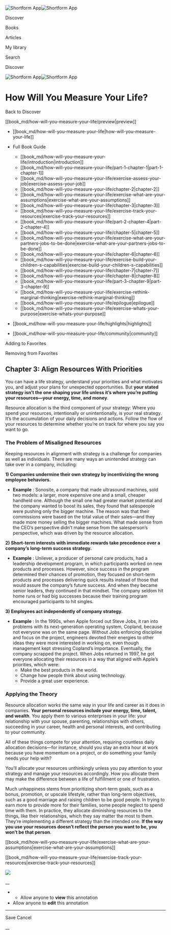 ![Shortform App](/img/logo.36a2399e.svg)![Shortform App](/img/logo-dark.70c1b072.svg)

Discover

Books

Articles

My library

Search

Discover

![Shortform App](/img/logo.36a2399e.svg)![Shortform App](/img/logo-dark.70c1b072.svg)

# How Will You Measure Your Life?

Back to Discover

[[book_md/how-will-you-measure-your-life/preview|preview]]

  * [[book_md/how-will-you-measure-your-life|how-will-you-measure-your-life]]
  * Full Book Guide

    * [[book_md/how-will-you-measure-your-life/introduction|introduction]]
    * [[book_md/how-will-you-measure-your-life/part-1-chapter-1|part-1-chapter-1]]
    * [[book_md/how-will-you-measure-your-life/exercise-assess-your-job|exercise-assess-your-job]]
    * [[book_md/how-will-you-measure-your-life/chapter-2|chapter-2]]
    * [[book_md/how-will-you-measure-your-life/exercise-what-are-your-assumptions|exercise-what-are-your-assumptions]]
    * [[book_md/how-will-you-measure-your-life/chapter-3|chapter-3]]
    * [[book_md/how-will-you-measure-your-life/exercise-track-your-resources|exercise-track-your-resources]]
    * [[book_md/how-will-you-measure-your-life/part-2-chapter-4|part-2-chapter-4]]
    * [[book_md/how-will-you-measure-your-life/chapter-5|chapter-5]]
    * [[book_md/how-will-you-measure-your-life/exercise-what-are-your-partners-jobs-to-be-done|exercise-what-are-your-partners-jobs-to-be-done]]
    * [[book_md/how-will-you-measure-your-life/chapter-6|chapter-6]]
    * [[book_md/how-will-you-measure-your-life/exercise-build-your-children-s-capabilities|exercise-build-your-children-s-capabilities]]
    * [[book_md/how-will-you-measure-your-life/chapter-7|chapter-7]]
    * [[book_md/how-will-you-measure-your-life/chapter-8|chapter-8]]
    * [[book_md/how-will-you-measure-your-life/part-3-chapter-9|part-3-chapter-9]]
    * [[book_md/how-will-you-measure-your-life/exercise-rethink-marginal-thinking|exercise-rethink-marginal-thinking]]
    * [[book_md/how-will-you-measure-your-life/epilogue|epilogue]]
    * [[book_md/how-will-you-measure-your-life/exercise-whats-your-purpose|exercise-whats-your-purpose]]
  * [[book_md/how-will-you-measure-your-life/highlights|highlights]]
  * [[book_md/how-will-you-measure-your-life/community|community]]



Adding to Favorites 

Removing from Favorites 

## Chapter 3: Align Resources With Priorities

You can have a life strategy, understand your priorities and what motivates you, and adjust your plans for unexpected opportunities. But **your stated strategy isn’t the one shaping your life unless it’s where you’re putting your resources—your energy, time, and money**.

Resource allocation is the third component of your strategy: Where you spend your resources, intentionally or unintentionally, is your real strategy. It’s the accumulation of your daily decisions and actions. Follow the flow of your resources to determine whether you’re on track for where you say you want to go.

### The Problem of Misaligned Resources

Keeping resources in alignment with strategy is a challenge for companies as well as individuals. There are many ways an unintended strategy can take over in a company, including:

**1) Companies undermine their own strategy by incentivizing the wrong employee behaviors.**

  * **Example** : Sonosite, a company that made ultrasound machines, sold two models: a larger, more expensive one and a small, cheaper handheld one. Although the small one had greater market potential and the company wanted to boost its sales, they found that salespeople were pushing only the bigger machine. The reason was that their commissions were based on the total value of their sales—and they made more money selling the bigger machines. What made sense from the CEO’s perspective didn’t make sense from the salesperson’s perspective, which was driven by the resource allocation.



**2) Short-term interests with immediate rewards take precedence over a company’s long-term success strategy.**

  * **Example** : Unilever, a producer of personal care products, had a leadership development program, in which participants worked on new products and processes. However, since success in the program determined their chances of promotion, they focused on short-term products and processes delivering quick results instead of those that would assure the company’s future success. And when they became senior leaders, they continued in that mindset. The company seldom hit home runs or had big successes because their training program encouraged participants to hit singles.



**3) Employees act independently of company strategy.**

  * **Example** : In the 1990s, when Apple forced out Steve Jobs, it ran into problems with its next-generation operating system, Copland, because not everyone was on the same page. Without Jobs enforcing discipline and focus on the project, engineers devoted their energies to other ideas they were more interested in working on, even though management kept stressing Copland’s importance. Eventually, the company scrapped the project. When Jobs returned in 1997, he got everyone allocating their resources in a way that aligned with Apple’s priorities, which were: 
    * Make the best products in the world.
    * Change how people think about using technology.
    * Provide a great user experience.



### Applying the Theory

Resource allocation works the same way in your life and career as it does in companies. **Your personal resources include your energy, time, talent, and wealth**. You apply them to various enterprises in your life: your relationship with your spouse, parenting, relationships with others, succeeding in your career, health and personal interests, and contributing to your community.

All of these things compete for your attention, requiring countless daily allocation decisions—for instance, should you stay an extra hour at work because you have momentum on a project, or do something your family needs your help with?

You’ll allocate your resources unthinkingly unless you pay attention to your strategy and manage your resources accordingly. How you allocate them may make the difference between a life of fulfillment or one of frustration.

Much unhappiness stems from prioritizing short-term goals, such as a bonus, promotion, or upscale lifestyle, rather than long-term objectives, such as a good marriage and raising children to be good people. In trying to earn more to provide more for their families, some people neglect to spend time with them. In practice, they allocate diminishing resources to the things, like their relationships, which they say matter the most to them. They’re implementing a different strategy than the intended one. **If the way you use your resources doesn’t reflect the person you want to be, you won’t be that person**.

[[book_md/how-will-you-measure-your-life/exercise-what-are-your-assumptions|exercise-what-are-your-assumptions]]

[[book_md/how-will-you-measure-your-life/exercise-track-your-resources|exercise-track-your-resources]]

![](https://bat.bing.com/action/0?ti=56018282&Ver=2&mid=8e48e748-e483-4e9d-bd65-63228d568e2c&sid=49fff5b0636c11eeb9c611038afc8668&vid=4a005010636c11ee80c703d4c4a7acd5&vids=0&msclkid=N&pi=0&lg=en-US&sw=800&sh=600&sc=24&nwd=1&tl=Shortform%20%7C%20Book&p=https%3A%2F%2Fwww.shortform.com%2Fapp%2Fbook%2Fhow-will-you-measure-your-life%2Fchapter-3&r=&lt=458&evt=pageLoad&sv=1&rn=546947)

__

  *   * Allow anyone to **view** this annotation
  * Allow anyone to **edit** this annotation



* * *

Save Cancel

__



